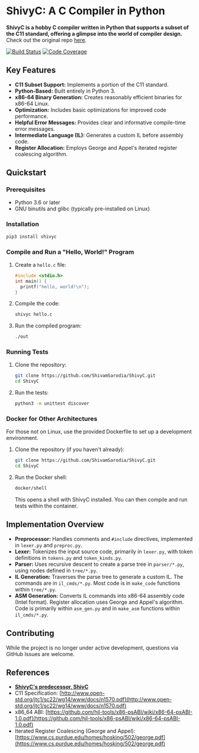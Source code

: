 # ShivyC: A C Compiler in Python

**ShivyC is a hobby C compiler written in Python that supports a subset of the C11 standard, offering a glimpse into the world of compiler design.**  Check out the original repo [here](https://github.com/ShivamSarodia/ShivyC).

[![Build Status](https://travis-ci.org/ShivamSarodia/ShivyC.svg?branch=master)](https://travis-ci.org/ShivamSarodia/ShivyC)
[![Code Coverage](https://codecov.io/gh/ShivamSarodia/ShivyC/branch/master/graph/badge.svg)](https://codecov.io/gh/ShivamSarodia/ShivyC)

## Key Features

*   **C11 Subset Support:** Implements a portion of the C11 standard.
*   **Python-Based:** Built entirely in Python 3.
*   **x86-64 Binary Generation:** Creates reasonably efficient binaries for x86-64 Linux.
*   **Optimization:** Includes basic optimizations for improved code performance.
*   **Helpful Error Messages:** Provides clear and informative compile-time error messages.
*   **Intermediate Language (IL):** Generates a custom IL before assembly code.
*   **Register Allocation:** Employs George and Appel's iterated register coalescing algorithm.

## Quickstart

### Prerequisites

*   Python 3.6 or later
*   GNU binutils and glibc (typically pre-installed on Linux)

### Installation

```bash
pip3 install shivyc
```

### Compile and Run a "Hello, World!" Program

1.  Create a `hello.c` file:

    ```c
    #include <stdio.h>
    int main() {
      printf("hello, world!\n");
    }
    ```

2.  Compile the code:

    ```bash
    shivyc hello.c
    ```

3.  Run the compiled program:

    ```bash
    ./out
    ```

### Running Tests

1.  Clone the repository:

    ```bash
    git clone https://github.com/ShivamSarodia/ShivyC.git
    cd ShivyC
    ```

2.  Run the tests:

    ```bash
    python3 -m unittest discover
    ```

### Docker for Other Architectures

For those not on Linux, use the provided Dockerfile to set up a development environment.

1.  Clone the repository (if you haven't already):

    ```bash
    git clone https://github.com/ShivamSarodia/ShivyC.git
    cd ShivyC
    ```

2.  Run the Docker shell:

    ```bash
    docker/shell
    ```

    This opens a shell with ShivyC installed.  You can then compile and run tests within the container.

## Implementation Overview

*   **Preprocessor:**  Handles comments and `#include` directives, implemented in `lexer.py` and `preproc.py`.
*   **Lexer:**  Tokenizes the input source code, primarily in `lexer.py`, with token definitions in `tokens.py` and `token_kinds.py`.
*   **Parser:**  Uses recursive descent to create a parse tree in `parser/*.py`, using nodes defined in `tree/*.py`.
*   **IL Generation:**  Traverses the parse tree to generate a custom IL. The commands are in `il_cmds/*.py`. Most code is in `make_code` functions within `tree/*.py`.
*   **ASM Generation:** Converts IL commands into x86-64 assembly code (Intel format). Register allocation uses George and Appel's algorithm. Code is primarily within `asm_gen.py` and in `make_asm` functions within `il_cmds/*.py`.

## Contributing

While the project is no longer under active development, questions via GitHub Issues are welcome.

## References

*   **[ShivyC's predecessor, ShivC](https://github.com/ShivamSarodia/ShivC)**
*   C11 Specification: [http://www.open-std.org/jtc1/sc22/wg14/www/docs/n1570.pdf](http://www.open-std.org/jtc1/sc22/wg14/www/docs/n1570.pdf)
*   x86\_64 ABI: [https://github.com/hjl-tools/x86-psABI/wiki/x86-64-psABI-1.0.pdf](https://github.com/hjl-tools/x86-psABI/wiki/x86-64-psABI-1.0.pdf)
*   Iterated Register Coalescing (George and Appel): [https://www.cs.purdue.edu/homes/hosking/502/george.pdf](https://www.cs.purdue.edu/homes/hosking/502/george.pdf)